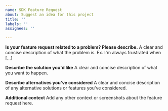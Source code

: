 ```yaml
---
name: SDK Feature Request
about: Suggest an idea for this project
title: ''
labels: ''
assignees: ''

---
```


<!--
Please only file issues here that you believe represent new features for the Stripe Android SDK.

If you're having general trouble with your Stripe integration, please reach out to support using the form at https://support.stripe.com/ (preferred) or via email to support@stripe.com.

Otherwise, please fill out the following:
-->

**Is your feature request related to a problem? Please describe.**
A clear and concise description of what the problem is. Ex. I'm always frustrated when [...]

**Describe the solution you'd like**
A clear and concise description of what you want to happen.

**Describe alternatives you've considered**
A clear and concise description of any alternative solutions or features you've considered.

**Additional context**
Add any other context or screenshots about the feature request here.

